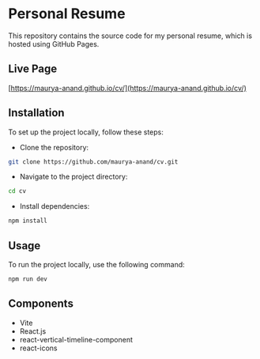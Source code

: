 # Personal Resume

This repository contains the source code for my personal resume, which is hosted using GitHub Pages.

## Live Page

[https://maurya-anand.github.io/cv/](https://maurya-anand.github.io/cv/)

## Installation

To set up the project locally, follow these steps:

- Clone the repository:

```sh
git clone https://github.com/maurya-anand/cv.git
```

- Navigate to the project directory:

```sh
cd cv
```

- Install dependencies:

```sh
npm install
```

## Usage

To run the project locally, use the following command:

```sh
npm run dev
```

## Components

- Vite
- React.js
- react-vertical-timeline-component
- react-icons
